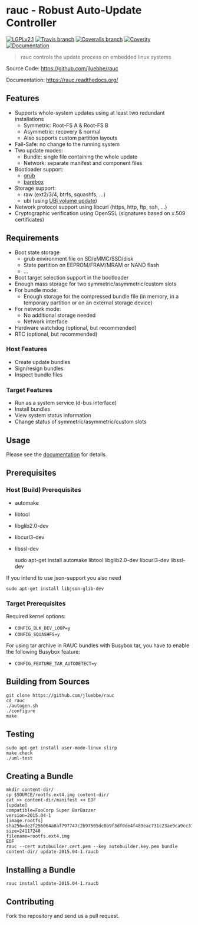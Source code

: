 # rauc - Robust Auto-Update Controller

[![LGPLv2.1](https://img.shields.io/badge/license-LGPLv2.1-blue.svg)](https://raw.githubusercontent.com/jluebbe/rauc/master/COPYING)
[![Travis branch](https://img.shields.io/travis/jluebbe/rauc/master.svg)](https://travis-ci.org/jluebbe/rauc)
[![Coveralls branch](https://img.shields.io/coveralls/jluebbe/rauc/master.svg)](https://coveralls.io/r/jluebbe/rauc)
[![Coverity](https://img.shields.io/coverity/scan/5085.svg)](https://scan.coverity.com/projects/5085)
[![Documentation](https://readthedocs.org/projects/rauc/badge/?version=latest)](http://rauc.readthedocs.org/en/latest/?badge=latest)

> rauc controls the update process on embedded linux systems

Source Code: https://github.com/jluebbe/rauc

Documentation: https://rauc.readthedocs.org/

## Features

* Supports whole-system updates using at least two redundant installations
  * Symmetric: Root-FS A & Root-FS B
  * Asymmetric: recovery & normal
  * Also supports custom partition layouts
* Fail-Safe: no change to the running system
* Two update modes:
  * Bundle: single file containing the whole update
  * Network: separate manifest and component files
* Bootloader support:
  * [grub](https://www.gnu.org/software/grub/)
  * [barebox](http://barebox.org/)
* Storage support:
  * raw (ext2/3/4, btrfs, squashfs, ...)
  * ubi (using [UBI volume update](http://www.linux-mtd.infradead.org/doc/ubi.html#L_volupdate))
* Network protocol support using libcurl (https, http, ftp, ssh, ...)
* Cryptographic verification using OpenSSL (signatures based on x.509
  certificates)

## Requirements

* Boot state storage
  * grub environment file on SD/eMMC/SSD/disk
  * State partition on EEPROM/FRAM/MRAM or NAND flash
  * ...
* Boot target selection support in the bootloader
* Enough mass storage for two symmetric/asymmetric/custom slots
* For bundle mode:
  * Enough storage for the compressed bundle file (in memory, in a temporary
    partition or on an external storage device)
* For network mode:
  * No additional storage needed
  * Network interface
* Hardware watchdog (optional, but recommended)
* RTC (optional, but recommended)

### Host Features
* Create update bundles
* Sign/resign bundles
* Inspect bundle files

### Target Features
* Run as a system service (d-bus interface)
* Install bundles
* View system status information
* Change status of symmetric/asymmetric/custom slots

## Usage

Please see the [documentation](https://rauc.readthedocs.org/) for details.

## Prerequisites

### Host (Build) Prerequisites

* automake
* libtool
* libglib2.0-dev
* libcurl3-dev
* libssl-dev

    sudo apt-get install automake libtool libglib2.0-dev libcurl3-dev libssl-dev 

If you intend to use json-support you also need

    sudo apt-get install libjson-glib-dev

### Target Prerequisites

Required kernel options:

  * `CONFIG_BLK_DEV_LOOP=y`
  * `CONFIG_SQUASHFS=y`

For using tar archive in RAUC bundles with Busybox tar, you have to enable the
following Busybox feature:

  * `CONFIG_FEATURE_TAR_AUTODETECT=y`

## Building from Sources

    git clone https://github.com/jluebbe/rauc
    cd rauc
    ./autogen.sh
    ./configure
    make

## Testing

    sudo apt-get install user-mode-linux slirp
    make check
    ./uml-test

## Creating a Bundle

    mkdir content-dir/
    cp $SOURCE/rootfs.ext4.img content-dir/
    cat >> content-dir/manifest << EOF
    [update]
    compatible=FooCorp Super BarBazzer
    version=2015.04-1
    [image.rootfs]
    sha256=de2f256064a0af797747c2b97505dc0b9f3df0de4f489eac731c23ae9ca9cc31
    size=24117248
    filename=rootfs.ext4.img
    EOF
    rauc --cert autobuilder.cert.pem --key autobuilder.key.pem bundle content-dir/ update-2015.04-1.raucb

## Installing a Bundle

    rauc install update-2015.04-1.raucb

## Contributing

Fork the repository and send us a pull request.
